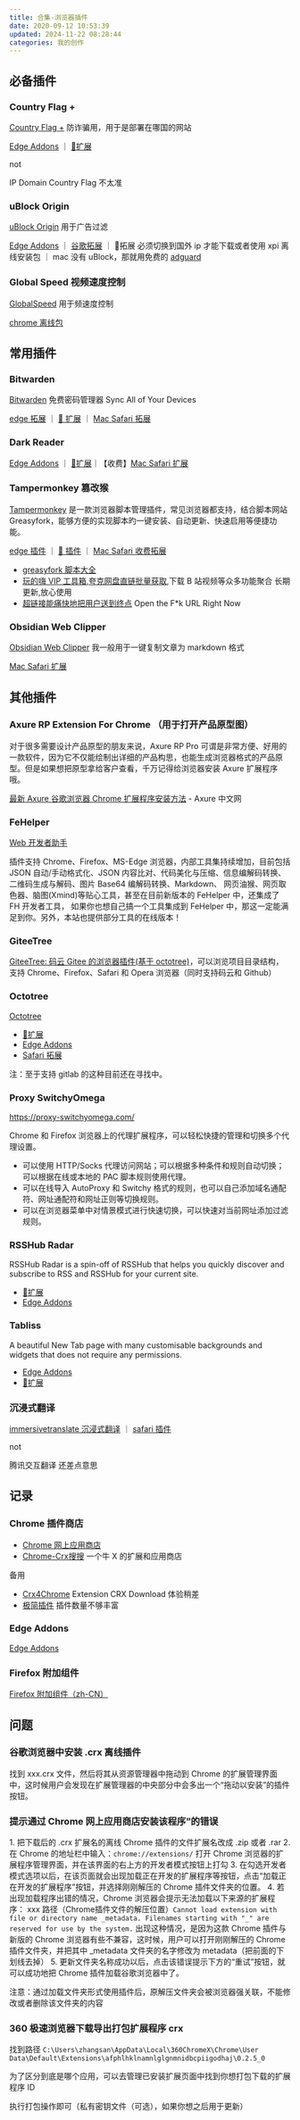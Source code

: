 ```yaml
---
title: 合集-浏览器插件
date: 2020-09-12 10:53:39
updated: 2024-11-22 08:28:44
categories: 我的创作
---
```


## 必备插件

### Country Flag +

[Country Flag +](https://mybrowseraddon.com/flag-plus.html) 防诈骗用，用于是部署在哪国的网站

[Edge Addons](https://microsoftedge.microsoft.com/addons/detail/country-flag-/pjmpopjdnmhbggenigchmnkefkgjjohe) ｜ [🦊扩展](https://addons.mozilla.org/zh-CN/firefox/addon/flag-plus/)

not

IP Domain Country Flag 不太准

### uBlock Origin

[uBlock Origin](https://github.com/gorhill/uBlock/releases) 用于广告过滤

[Edge Addons](https://microsoftedge.microsoft.com/addons/detail/ublock-origin/odfafepnkmbhccpbejgmiehpchacaeak) ｜ [谷歌拓展](https://www.cnplugins.com/office/block) ｜ 🦊拓展 必须切换到国外 ip 才能下载或者使用 xpi 离线安装包 ｜ mac 没有 uBlock，那就用免费的 [adguard](https://apps.apple.com/cn/app/adguard-for-safari/id1440147259?mt=12)

<!-- more -->

### Global Speed 视频速度控制

[GlobalSpeed](https://github.com/polywock/globalSpeed) 用于频速度控制

[chrome 离线包](https://chrome.zzzmh.cn/info/jpbjcnkcffbooppibceonlgknpkniiff)

## 常用插件

### Bitwarden

[Bitwarden](https://bitwarden.com/download) 免费密码管理器 Sync All of Your Devices

[edge 拓展](https://microsoftedge.microsoft.com/addons/detail/bitwarden-%E5%85%8D%E8%B4%B9%E5%AF%86%E7%A0%81%E7%AE%A1%E7%90%86%E5%99%A8/jbkfoedolllekgbhcbcoahefnbanhhlh) ｜ [🦊 扩展](https://addons.mozilla.org/zh-CN/firefox/addon/bitwarden-password-manager/) ｜ [Mac Safari 拓展](https://apps.apple.com/cn/app/bitwarden/id1352778147?mt=12)

### Dark Reader

[Edge Addons](https://microsoftedge.microsoft.com/addons/detail/dark-reader/ifoakfbpdcdoeenechcleahebpibofpc) ｜ [🦊扩展](https://addons.mozilla.org/zh-CN/firefox/addon/darkreader)｜【收费】[Mac Safari 扩展](https://apps.apple.com/cn/app/tampermonkey/id6738342400) 

### Tampermonkey 篡改猴

[Tampermonkey](https://www.tampermonkey.net) 是一款浏览器脚本管理插件，常见浏览器都支持，结合脚本网站 Greasyfork，能够方便的实现脚本旳一键安装、自动更新、快速启用等便捷功能。

[edge 插件](https://microsoftedge.microsoft.com/addons/detail/%E7%AF%A1%E6%94%B9%E7%8C%B4/iikmkjmpaadaobahmlepeloendndfphd?hl=zh-CN) ｜ [🦊 插件](https://addons.mozilla.org/zh-CN/firefox/addon/tampermonkey) ｜ [Mac Safari 收费拓展](https://apps.apple.com/cn/app/tampermonkey/id6738342400)

* [greasyfork 脚本大全](https://greasyfork.org/zh-CN)
* [玩的嗨 VIP 工具箱,夸克网盘直链批量获取](https://greasyfork.org/zh-CN/scripts/384538),下载 B 站视频等众多功能聚合 长期更新,放心使用
* [超链接能痛快地把用户送到终点](https://greasyfork.org/zh-CN/scripts/412612) Open the F*k URL Right Now

### Obsidian Web Clipper

[Obsidian Web Clipper](https://obsidian.md/clipper) 我一般用于一键复制文章为 markdown 格式

[Mac Safari 扩展](https://apps.apple.com/cn/app/obsidian-web-clipper/id6720708363)

## 其他插件

### Axure RP Extension For Chrome （用于打开产品原型图）

对于很多需要设计产品原型的朋友来说，Axure RP Pro 可谓是非常方便、好用的一款软件，因为它不仅能绘制出详细的产品构思，也能生成浏览器格式的产品原型。但是如果想把原型拿给客户查看，千万记得给浏览器安装 Axure 扩展程序哦。

[最新 Axure 谷歌浏览器 Chrome 扩展程序安装方法](https://www.axure.com.cn/79769) - Axure 中文网

### FeHelper

[Web 开发者助手](https://www.baidufe.com/fehelper/index/index.html)

插件支持 Chrome、Firefox、MS-Edge 浏览器，内部工具集持续增加，目前包括 JSON 自动/手动格式化、JSON 内容比对、代码美化与压缩、信息编解码转换、二维码生成与解码、图片 Base64 编解码转换、Markdown、 网页油猴、网页取色器、脑图(Xmind)等贴心工具，甚至在目前新版本的 FeHelper 中，还集成了 FH 开发者工具， 如果你也想自己搞一个工具集成到 FeHelper 中，那这一定能满足到你。另外，本站也提供部分工具的在线版本！

### GiteeTree

[GiteeTree: 码云 Gitee 的浏览器插件(基于 octotree)](https://gitee.com/oschina/GitCodeTree)，可以浏览项目目录结构，支持 Chrome、Firefox、Safari 和 Opera 浏览器（同时支持码云和 Github）

### Octotree

[Octotree](https://www.octotree.io/download)

* [🦊扩展](https://addons.mozilla.org/en-US/firefox/addon/octotree/)
* [Edge Addons](https://microsoftedge.microsoft.com/addons/detail/octotree-github-code-tr/joagmknfcgpikbadjkaikmnhpjadihjg?hl=en-US)
* [Safari 拓展](https://apps.apple.com/us/app/octotree-pro/id1457450145?mt=12)

注：至于支持 gitlab 的这种目前还在寻找中。

### Proxy SwitchyOmega

<https://proxy-switchyomega.com/>

Chrome 和 Firefox 浏览器上的代理扩展程序，可以轻松快捷的管理和切换多个代理设置。

* 可以使用 HTTP/Socks 代理访问网站；可以根据多种条件和规则自动切换；可以根据在线或本地的 PAC 脚本规则使用代理。
* 可以在线导入 AutoProxy 和 Switchy 格式的规则，也可以自己添加域名通配符、网址通配符和网址正则等切换规则。
* 可以在浏览器菜单中对情景模式进行快速切换，可以快速对当前网址添加过滤规则。

### RSSHub Radar

RSSHub Radar is a spin-off of RSSHub that helps you quickly discover and subscribe to RSS and RSSHub for your current site.

* [🦊扩展](https://addons.mozilla.org/zh-CN/firefox/addon/rsshub-radar/)
* [Edge Addons](https://microsoftedge.microsoft.com/addons/detail/rsshub-radar/gangkeiaobmjcjokiofpkfpcobpbmnln)

### Tabliss

A beautiful New Tab page with many customisable backgrounds and widgets that does not require any permissions.

* [Edge Addons](https://microsoftedge.microsoft.com/addons/detail/tabliss-a-beautiful-new/lklaendlmlfkaabeleddanafeinnenih)
* [🦊扩展](https://addons.mozilla.org/zh-CN/firefox/addon/tabliss)

### 沉浸式翻译

[immersivetranslate 沉浸式翻译](https://immersivetranslate.com/docs/installation/) ｜ [safari 插件](https://apps.apple.com/cn/app/%E6%B2%89%E6%B5%B8%E5%BC%8F%E7%BF%BB%E8%AF%91safari%E6%89%A9%E5%B1%95/id6447957425)

not

腾讯交互翻译 还差点意思

## 记录

### Chrome 插件商店

* [Chrome 网上应用商店](https://chrome.google.com)
* [Chrome-Crx搜搜](https://www.crxsoso.com/webstore/category/extensions) 一个牛 X 的扩展和应用商店

备用

* [Crx4Chrome](https://www.crx4chrome.com/) Extension CRX Download 体验稍差
* [极简插件](https://chrome.zzzmh.cn/) 插件数量不够丰富

### Edge Addons

[Edge Addons](https://microsoftedge.microsoft.com/addons/Microsoft-Edge-Extensions-Home)

### Firefox 附加组件

[Firefox 附加组件（zh-CN）](https://addons.mozilla.org/zh-CN/firefox/)

## 问题

### 谷歌浏览器中安装 .crx 离线插件

找到 xxx.crx 文件，然后将其从资源管理器中拖动到 Chrome 的扩展管理界面中，这时候用户会发现在扩展管理器的中央部分中会多出一个“拖动以安装”的插件按钮。

### 提示通过 Chrome 网上应用商店安装该程序”的错误

1\. 把下载后的 .crx 扩展名的离线 Chrome 插件的文件扩展名改成 .zip 或者 .rar
2\. 在 Chrome 的地址栏中输入：`chrome://extensions/` 打开 Chrome 浏览器的扩展程序管理界面，并在该界面的右上方的开发者模式按钮上打勾
3\. 在勾选开发者模式选项以后，在该页面就会出现加载正在开发的扩展程序等按钮，点击“加载正在开发的扩展程序”按钮，并选择刚刚解压的 Chrome 插件文件夹的位置。
4\. 若出现加载程序出错的情况，Chrome 浏览器会提示无法加载以下来源的扩展程序： xxx 路径（Chrome插件文件的解压位置）`Cannot load extension with file or directory name _metadata. Filenames starting with "_" are reserved for use by the system.`
出现这种情况，是因为这款 Chrome 插件与新版的 Chrome 浏览器有些不兼容，这时候，用户可以打开刚刚解压的 Chrome 插件文件夹，并把其中 _metadata 文件夹的名字修改为 metadata（把前面的下划线去掉）
5\. 更新文件夹名称成功以后，点击该错误提示下方的“重试”按钮，就可以成功地把 Chrome 插件加载谷歌浏览器中了。

注意：通过加载文件夹形式使用插件后，原解压文件夹会被浏览器强关联，不能修改或者删除该文件夹的内容

### 360 极速浏览器下载导出打包扩展程序 crx

找到路径 `C:\Users\zhangsan\AppData\Local\360ChromeX\Chrome\User Data\Default\Extensions\afphlhklnamnlglgnmnidbcpiigodhaj\0.2.5_0`

为了区分到底是哪个应用，可以去管理已安装扩展页面中找到你想打包下载的扩展程序 ID

执行打包操作即可（私有密钥文件（可选），如果你想之后用于更新）

